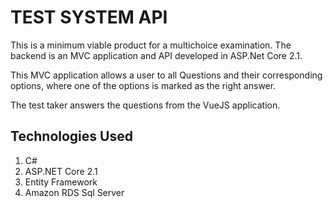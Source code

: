 ﻿# TEST SYSTEM API

This is a minimum viable product for a multichoice examination. The backend is an MVC application and API developed in ASP.Net Core 2.1.

This MVC application allows a user to all Questions and their corresponding options, where one of the options is marked as the right answer.

The test taker answers the questions from the VueJS application.

## Technologies Used
1. C#
2. ASP.NET Core 2.1
3. Entity Framework
4. Amazon RDS Sql Server